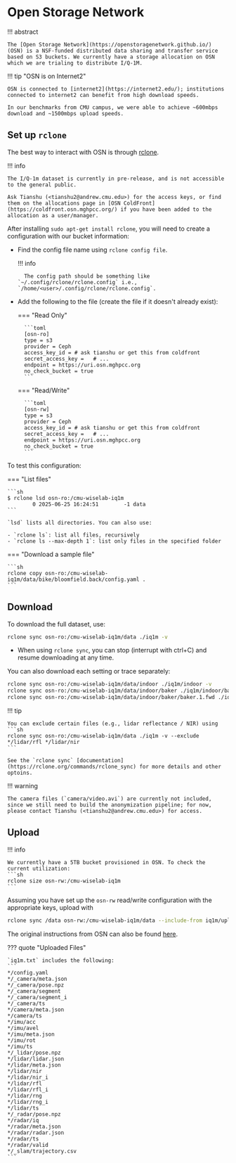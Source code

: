 # Open Storage Network

!!! abstract

    The [Open Storage Network](https://openstoragenetwork.github.io/) (OSN) is a NSF-funded distributed data sharing and transfer service based on S3 buckets. We currently have a storage allocation on OSN which we are trialing to distribute I/Q-1M.

!!! tip "OSN is on Internet2"

    OSN is connected to [internet2](https://internet2.edu/); institutions connected to internet2 can benefit from high download speeds.

    In our benchmarks from CMU campus, we were able to achieve ~600mbps download and ~1500mbps upload speeds.

## Set up `rclone`

The best way to interact with OSN is through [rclone](https://rclone.org/docs/).

!!! info

    The I/Q-1m dataset is currently in pre-release, and is not accessible to the general public.

    Ask Tianshu (<tianshu2@andrew.cmu.edu>) for the access keys, or find them on the allocations page in [OSN ColdFront](https://coldfront.osn.mghpcc.org/) if you have been added to the allocation as a user/manager.

After installing `sudo apt-get install rclone`, you will need to create a configuration with our bucket information:

- Find the config file name using `rclone config file`.

    !!! info
        
        The config path should be something like `~/.config/rclone/rclone.config` i.e., `/home/<user>/.config/rclone/rclone.config`.

- Add the following to the file (create the file if it doesn't already exist):

    === "Read Only"

        ```toml
        [osn-ro]
        type = s3
        provider = Ceph
        access_key_id = # ask tianshu or get this from coldfront
        secret_access_key =   # ...
        endpoint = https://uri.osn.mghpcc.org
        no_check_bucket = true
        ```

    === "Read/Write"

        ```toml
        [osn-rw]
        type = s3
        provider = Ceph
        access_key_id = # ask tianshu or get this from coldfront
        secret_access_key =   # ...
        endpoint = https://uri.osn.mghpcc.org
        no_check_bucket = true
        ```

To test this configuration:

=== "List files"

    ```sh
    $ rclone lsd osn-ro:/cmu-wiselab-iq1m
            0 2025-06-25 16:24:51        -1 data
    ```

    `lsd` lists all directories. You can also use:

    - `rclone ls`: list all files, recursively
    - `rclone ls --max-depth 1`: list only files in the specified folder

=== "Download a sample file"

    ```sh
    rclone copy osn-ro:/cmu-wiselab-iq1m/data/bike/bloomfield.back/config.yaml .
    ```

## Download

To download the full dataset, use:
```sh
rclone sync osn-ro:/cmu-wiselab-iq1m/data ./iq1m -v
```

- When using `rclone sync`, you can stop (interrupt with ctrl+C) and resume downloading at any time.

You can also download each setting or trace separately:
```sh
rclone sync osn-ro:/cmu-wiselab-iq1m/data/indoor ./iq1m/indoor -v
rclone sync osn-ro:/cmu-wiselab-iq1m/data/indoor/baker ./iq1m/indoor/baker -v
rclone sync osn-ro:/cmu-wiselab-iq1m/data/indoor/baker/baker.1.fwd ./iq1m/indoor/baker/baker.1.fwd -v
```

!!! tip

    You can exclude certain files (e.g., lidar reflectance / NIR) using
    ```sh
    rclone sync osn-ro:/cmu-wiselab-iq1m/data ./iq1m -v --exclude */lidar/rfl */lidar/nir
    ```

    See the `rclone sync` [documentation](https://rclone.org/commands/rclone_sync) for more details and other optoins.


!!! warning

    The camera files (`camera/video.avi`) are currently not included, since we still need to build the anonymization pipeline; for now, please contact Tianshu (<tianshu2@andrew.cmu.edu>) for access.

## Upload

!!! info

    We currently have a 5TB bucket provisioned in OSN. To check the current utilization:
    ```sh
    rclone size osn-rw:/cmu-wiselab-iq1m
    ```   
    
Assuming you have set up the `osn-rw` read/write configuration with the appropriate keys, upload with
```sh
rclone sync /data osn-rw:/cmu-wiselab-iq1m/data --include-from iq1m/upload.txt -v
```

The original instructions from OSN can also be found [here](https://openstoragenetwork.github.io/docs/dataset-access/rclone/).

??? quote "Uploaded Files"

    `iq1m.txt` includes the following:
    ```
    */config.yaml
    */_camera/meta.json
    */_camera/pose.npz
    */_camera/segment
    */_camera/segment_i
    */_camera/ts
    */camera/meta.json
    */camera/ts
    */imu/acc
    */imu/avel
    */imu/meta.json
    */imu/rot
    */imu/ts
    */_lidar/pose.npz
    */lidar/lidar.json
    */lidar/meta.json
    */lidar/nir
    */lidar/nir_i
    */lidar/rfl
    */lidar/rfl_i
    */lidar/rng
    */lidar/rng_i
    */lidar/ts
    */_radar/pose.npz
    */radar/iq
    */radar/meta.json
    */radar/radar.json
    */radar/ts
    */radar/valid
    */_slam/trajectory.csv
    ```
